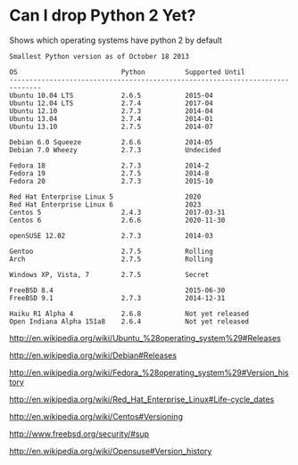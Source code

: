 # Can I drop Python 2 Yet?
Shows which operating systems have python 2 by default

```
Smallest Python version as of October 18 2013

OS                          Python          Supported Until
------------------------------------------------------------------------------
Ubuntu 10.04 LTS            2.6.5           2015-04
Ubuntu 12.04 LTS            2.7.4           2017-04
Ubuntu 12.10                2.7.3           2014-04
Ubuntu 13.04                2.7.4           2014-01
Ubuntu 13.10                2.7.5           2014-07

Debian 6.0 Squeeze          2.6.6           2014-05
Debian 7.0 Wheezy           2.7.3           Undecided

Fedora 18                   2.7.3           2014-2
Fedora 19                   2.7.5           2014-8
Fedora 20                   2.7.3           2015-10

Red Hat Enterprise Linux 5                  2020
Red Hat Enterprise Linux 6                  2023
Centos 5                    2.4.3           2017-03-31
Centos 6                    2.6.6           2020-11-30

openSUSE 12.02              2.7.3           2014-03

Gentoo                      2.7.5           Rolling
Arch                        2.7.5           Rolling

Windows XP, Vista, 7        2.7.5           Secret

FreeBSD 8.4                                 2015-06-30
FreeBSD 9.1                 2.7.3           2014-12-31

Haiku R1 Alpha 4            2.6.8           Not yet released
Open Indiana Alpha 151a8    2.6.4           Not yet released
```

http://en.wikipedia.org/wiki/Ubuntu_%28operating_system%29#Releases

http://en.wikipedia.org/wiki/Debian#Releases

http://en.wikipedia.org/wiki/Fedora_%28operating_system%29#Version_history

http://en.wikipedia.org/wiki/Red_Hat_Enterprise_Linux#Life-cycle_dates

http://en.wikipedia.org/wiki/Centos#Versioning

http://www.freebsd.org/security/#sup

http://en.wikipedia.org/wiki/Opensuse#Version_history
